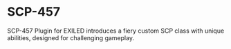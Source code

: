 # SCP-457
SCP-457 Plugin for EXILED introduces a fiery custom SCP class with unique abilities, designed for challenging gameplay.
